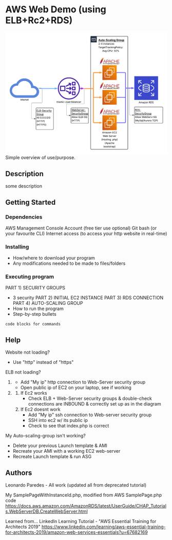 # AWS Web Demo (using ELB+Rc2+RDS)
<img src="/diagrams/AWS_Cloud_Architecture.png">
Simple overview of use/purpose.

## Description
some description

## Getting Started

### Dependencies
AWS Management Console Account (free tier use optional)
Git bash (or your favourite CLI)
Internet access (to access your http website in real-time)

### Installing

* How/where to download your program
* Any modifications needed to be made to files/folders

### Executing program
PART 1) SECURITY GROUPS
* 3 security 
PART 2) INITIAL EC2 INSTANCE
PART 3) RDS CONNECTION
PART 4) AUTO-SCALING GROUP
* How to run the program
* Step-by-step bullets
```
code blocks for commands
```

## Help
Website not loading? 
- Use "http" instead of "https"

ELB not loading?

1.
   - Add "My ip" http connection to Web-Server security group
   - Open public ip of EC2 on your laptop, see if working
2.
   1. If Ec2 works
      - Check ELB + Web-Server security groups & double-check connections are INBOUND & correctly set up as in the diagram
   2. If Ec2 doesnt work
      - Add "My ip" ssh connection to Web-server security group
      - SSH into ec2 w/ its public ip
      - Check to see that index.php is correct

My Auto-scaling-group isn't working?
- Delete your previous Launch template & AMI
- Recreate your AMI with a working EC2 web-server
- Recreate Launch template & run ASG

## Authors
Leonardo Paredes - All work (updated all from deprecated tutorial)

My SamplePageWithInstanceId.php, modified from AWS SamplePage.php code
https://docs.aws.amazon.com/AmazonRDS/latest/UserGuide/CHAP_Tutorials.WebServerDB.CreateWebServer.html

Learned from...
LinkedIn Learning Tutorial - "AWS Essential Training for Architects 2019"
https://www.linkedin.com/learning/aws-essential-training-for-architects-2019/amazon-web-services-essentials?u=67682169


